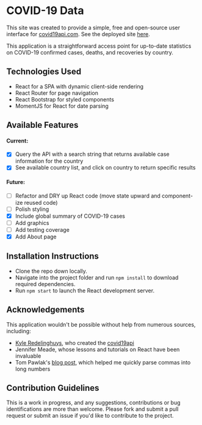 # COVID-19 Data

This site was created to provide a simple, free and open-source user interface for [covid19api.com](https://covid19api.com/). See the deployed site [here](https://esin87.github.io/covid19-data/).

This application is a straightforward access point for up-to-date statistics on COVID-19 confirmed cases, deaths, and recoveries by country.

## Technologies Used

- React for a SPA with dynamic client-side rendering
- React Router for page navigation
- React Bootstrap for styled components
- MomentJS for React for date parsing

## Available Features

#### Current:

- [x] Query the API with a search string that returns available case information for the country
- [x] See available country list, and click on country to return specific results

#### Future:

- [ ] Refactor and DRY up React code (move state upward and component-ize reused code)
- [ ] Polish styling
- [x] Include global summary of COVID-19 cases
- [ ] Add graphics
- [ ] Add testing coverage
- [x] Add About page

## Installation Instructions

- Clone the repo down locally.
- Navigate into the project folder and run `npm install` to download required dependencies.
- Run `npm start` to launch the React development server.

## Acknowledgements

This application wouldn't be possible without help from numerous sources, including:

- [Kyle Redelinghuys](https://twitter.com/ksredelinghuys), who created the [covid19api](https://covid19api.com/)
- Jennifer Meade, whose lessons and tutorials on React have been invaluable
- Tom Pawlak's [blog post](https://blog.abelotech.com/posts/number-currency-formatting-javascript/), which helped me quickly parse commas into long numbers

## Contribution Guidelines

This is a work in progress, and any suggestions, contributions or bug identifications are more than welcome. Please fork and submit a pull request or submit an issue if you'd like to contribute to the project.
